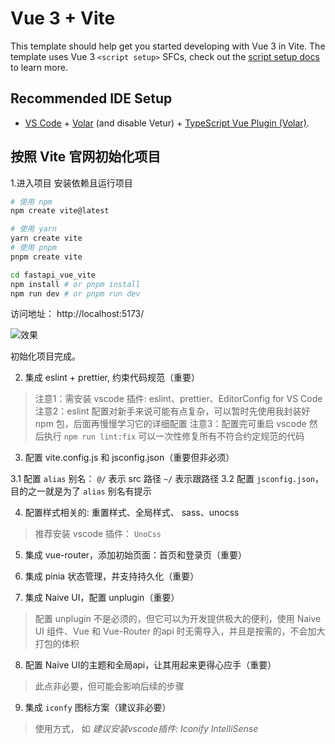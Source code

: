 # Vue 3 + Vite

This template should help get you started developing with Vue 3 in Vite. The template uses Vue 3 `<script setup>` SFCs, check out the [script setup docs](https://v3.vuejs.org/api/sfc-script-setup.html#sfc-script-setup) to learn more.

## Recommended IDE Setup

- [VS Code](https://code.visualstudio.com/) + [Volar](https://marketplace.visualstudio.com/items?itemName=Vue.volar) (and disable Vetur) + [TypeScript Vue Plugin (Volar)](https://marketplace.visualstudio.com/items?itemName=Vue.vscode-typescript-vue-plugin).


## 按照 Vite 官网初始化项目



1.进入项目 安装依赖且运行项目
```bash
# 使用 npm
npm create vite@latest

# 使用 yarn
yarn create vite
# 使用 pnpm
pnpm create vite

cd fastapi_vue_vite
npm install # or pnpm install
npm run dev # or pnpm run dev
```

访问地址：
http://localhost:5173/



![效果](https://cdn.jsdelivr.net/gh/itdocs-icu/img/img/20230918150553.png)


初始化项目完成。



2. 集成 eslint + prettier, 约束代码规范（重要）

> 注意1：需安装 vscode 插件: eslint、prettier、EditorConfig for VS Code
> 注意2：eslint 配置对新手来说可能有点复杂，可以暂时先使用我封装好 npm 包，后面再慢慢学习它的详细配置
> 注意3：配置完可重启 vscode 然后执行 `npm run lint:fix` 可以一次性修复所有不符合约定规范的代码


3. 配置 vite.config.js 和 jsconfig.json（重要但非必须）

  3.1 配置 `alias` 别名： `@/` 表示 src 路径  `~/` 表示跟路径
  3.2 配置 `jsconfig.json`，目的之一就是为了 `alias` 别名有提示


4. 配置样式相关的: 重置样式、全局样式、 sass、unocss

> 推荐安装 vscode 插件： `UnoCss`


5. 集成 vue-router，添加初始页面：首页和登录页（重要）

6. 集成 pinia 状态管理，并支持持久化（重要）
7. 集成 Naive UI，配置 unplugin（重要）

> 配置 unplugin 不是必须的，但它可以为开发提供极大的便利，使用 Naive UI 组件、Vue 和 Vue-Router 的api 时无需导入，并且是按需的，不会加大打包的体积
>
8. 配置 Naive UI的主题和全局api，让其用起来更得心应手（重要）

> 此点非必要，但可能会影响后续的步骤


9. 集成 `iconfy` 图标方案（建议非必要）

> 使用方式， 如 <i i-vscode-icons:file-type-light-pnpm />
> 建议安装vscode插件: Iconify IntelliSense


